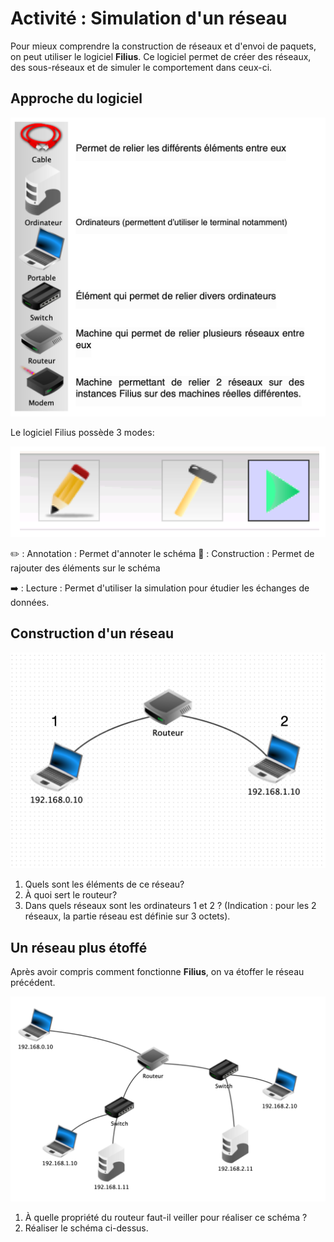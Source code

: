 # Activité : Simulation d'un réseau

Pour mieux comprendre la construction de réseaux et d'envoi de paquets, on peut utiliser le logiciel **Filius**.
Ce logiciel permet de créer des réseaux, des sous-réseaux et de simuler le comportement dans ceux-ci.

## Approche du logiciel

![filius](img/notice_filius.png)

Le logiciel Filius possède 3 modes:

![mfilius](img/modes_filius.png)

✏️ : Annotation : Permet d'annoter le schéma
🔨 : Construction : Permet de rajouter des éléments sur le schéma

➡️ : Lecture : Permet d'utiliser la simulation pour étudier les échanges de données.

## Construction d'un réseau

![schema1](img/s1.png)

1. Quels sont les éléments de ce réseau?
2. À quoi sert le routeur?
3. Dans quels réseaux sont les ordinateurs 1 et 2 ? (Indication : pour les 2 réseaux, la partie réseau est définie sur 3 octets).

## Un réseau plus étoffé

Après avoir compris comment fonctionne **Filius**, on va étoffer le réseau précédent.

![s2](img/s2.png)

1. À quelle propriété du routeur faut-il veiller pour réaliser ce schéma ?
2. Réaliser le schéma ci-dessus.